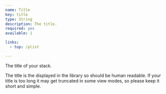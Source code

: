 ```yaml
---
name: Title
key: title
type: String
description: The title.
required: yes
available: 1

links:
  - top: /plist

---
```


The title of your stack.

The title is the displayed in the library so should be human readable. If your title is too long it may get truncated in some view modes, so please keep it short and simple.
